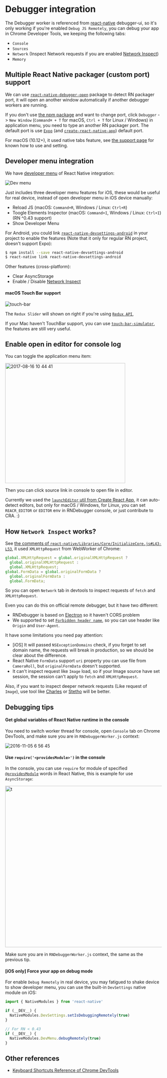 # Debugger integration

The Debugger worker is referenced from [react-native](https://github.com/facebook/react-native/blob/master/local-cli/server/util/) debugger-ui, so it's only working if you're enabled `Debug JS Remotely`, you can debug your app in Chrome Developer Tools, we keeping the following tabs:

* `Console`
* `Sources`
* `Network` (Inspect Network requests if you are enabled [Network Inspect](#how-network-inspect-works))
* `Memory`

## Multiple React Native packager (custom port) support

We can use [`react-native-debugger-open`](../npm-package) package to detect RN packager port, it will open an another window automatically if another debugger workers are running.

If you don't use [the npm package](../npm-package) and want to change port, click `Debugger` -> `New Window` (`Command⌘ + T` for macOS, `Ctrl + T` for Linux / Windows) in application menu, you need to type an another RN packager port. The default port is use [`Expo`](https://github.com/expo/expo) (and [`create-react-native-app`](https://github.com/react-community/create-react-native-app)) default port.

For macOS (10.12+), it used native tabs feature, see [the support page](https://support.apple.com/en-us/HT206998) for known how to use and setting.

## Developer menu integration

We have [developer menu](https://facebook.github.io/react-native/docs/debugging.html#accessing-the-in-app-developer-menu) of React Native integration:

![Dev menu](https://cloud.githubusercontent.com/assets/3001525/25920996/5c488966-3606-11e7-8d0c-cb564671067b.gif)

Just includes three developer menu features for iOS, these would be useful for real device, instead of open developer menu in iOS device manually:

* Reload JS (macOS: `Command+R`, Windows / Linux: `Ctrl+R`)
* Toogle Elements Inspector (macOS: `Command+I`, Windows / Linux: `Ctrl+I`) (RN ^0.43 support)
* Show Developer Menu

For Android, you could link [`react-native-devsettings-android`](https://github.com/jhen0409/react-native-devsettings-android) in your project to enable the features (Note that it only for regular RN project, doesn't support Expo):

```bash
$ npm install --save react-native-devsettings-android
$ react-native link react-native-devsettings-android
```

Other features (cross-platform):

* Clear AsyncStorage
* Enable / Disable [Network Inspect](#how-network-inspect-works)

#### macOS Touch Bar support

<img alt="touch-bar" src="https://user-images.githubusercontent.com/3001525/27730359-8565810a-5dbb-11e7-9052-9fd4feb72181.png">

The `Redux Slider` will shown on right if you're using [`Redux API`](redux-devtools-integration.md),

If your Mac haven't TouchBar support, you can use [`touch-bar-simulator`](https://github.com/sindresorhus/touch-bar-simulator), the features are still very useful.

## Enable open in editor for console log

You can toggle the application menu item:

<img width="386" alt="2017-08-16 10 44 41" src="https://user-images.githubusercontent.com/3001525/29369913-91f2e584-8269-11e7-8ebb-10d881aa5f0a.png">

Then you can click source link in console to open file in editor.

Currently we used the [`launchEditor` util from Create React App](https://github.com/facebookincubator/create-react-app/blob/master/packages/react-dev-utils/launchEditor.js), it can auto-detect editors, but only for macOS / Windows, for Linux, you can set `REACR_EDITOR` or `EDITOR` env in RNDebugger console, or just contribute to CRA. :)

## How `Network Inspect` works?

See [the comments of `react-native/Libraries/Core/InitializeCore.js#L43-L53`](https://github.com/facebook/react-native/blob/0.45-stable/Libraries/Core/InitializeCore.js#L43-L53), it used `XMLHttpRequest` from WebWorker of Chrome:

```js
global.XMLHttpRequest = global.originalXMLHttpRequest ?
  global.originalXMLHttpRequest :
  global.XMLHttpRequest;
global.FormData = global.originalFormData ?
  global.originalFormData :
  global.FormData;
```

So you can open `Network` tab in devtools to inspect requests of `fetch` and `XMLHttpRequest`.

Even you can do this on official remote debugger, but it have two different:

* RNDebugger is based on [Electron](https://github.com/electron/electron) so it haven't CORS problem
* We supported to set [`Forbidden header name`](https://developer.mozilla.org/en-US/docs/Glossary/Forbidden_header_name), so you can use header like `Origin` and `User-Agent`.

It have some limitations you need pay attention:

* [iOS] It will passed `NSExceptionDomains` check, if you forget to set domain name, the requests will break in production, so we should be clear about the difference.
* React Native `FormData` support `uri` property you can use file from `CameraRoll`, but `originalFormData` doesn't supported.
* It can't inspect request like `Image` load, so if your Image source have set session, the session can't apply to `fetch` and `XMLHttpRequest`.

Also, if you want to inspect deeper network requests (Like request of `Image`), use tool like [Charles](https://www.charlesproxy.com) or [Stetho](https://facebook.github.io/stetho) will be better.

## Debugging tips

#### Get global variables of React Native runtime in the console

You need to switch worker thread for console, open `Console` tab on Chrome DevTools, and make sure you are in `RNDebuggerWorker.js` context:

![2016-11-05 6 56 45](https://cloud.githubusercontent.com/assets/3001525/20025024/7edce770-a325-11e6-9e77-618c7ba04123.png)

#### Use `require('<providesModule>')` in the console

In the console, you can use `require` for module of specified [`@providesModule`](https://github.com/facebook/react-native/search?l=JavaScript&q=providesModule&type=&utf8=✓) words in React Native, this is example for use `AsyncStorage`:

<img width="519" alt="t" src="https://cloud.githubusercontent.com/assets/3001525/25587896/a1253c9e-2ed8-11e7-9d70-6368cfd5e016.png">

Make sure you are in `RNDebuggerWorker.js` context, the same as the previous tip.

#### [iOS only] Force your app on debug mode

For enable `Debug Remotely` in real device, you may fatigued to shake device to show developer menu, you can use the built-in `DevSettings` native module on iOS:

```js
import { NativeModules } from 'react-native'

if (__DEV__) {
  NativeModules.DevSettings.setIsDebuggingRemotely(true)
}

// For RN < 0.43
if (__DEV__) {
  NativeModules.DevMenu.debugRemotely(true)
}
```

## Other references

* [Keyboard Shortcuts Reference of Chrome DevTools](https://developers.google.com/web/tools/chrome-devtools/shortcuts)
